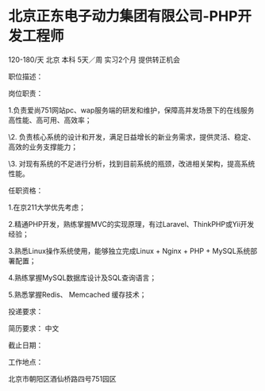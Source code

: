 # 北京正东电子动力集团有限公司-PHP开发工程师

120-180/天 北京 本科 5天／周 实习2个月 提供转正机会

职位描述：

岗位职责：

1.负责爱尚751网站pc、wap服务端的研发和维护，保障高并发场景下的在线服务高性能、高可用、高效率；

\2. 负责核心系统的设计和开发，满足日益增长的新业务需求，提供灵活、稳定、高效的业务支撑能力；

\3. 对现有系统的不足进行分析，找到目前系统的瓶颈，改进相关架构，提高系统性能。



任职资格：

1.在京211大学优先考虑；

2.精通PHP开发，熟练掌握MVC的实现原理，有过Laravel、ThinkPHP或Yii开发经验；

3.熟悉Linux操作系统使用，能够独立完成Linux + Nginx + PHP + MySQL系统部署配置；

4.熟练掌握MySQL数据库设计及SQL查询语言；

5.熟悉掌握Redis、 Memcached 缓存技术；



投递要求：

简历要求： 中文

截止日期：

工作地点：

北京市朝阳区酒仙桥路四号751园区